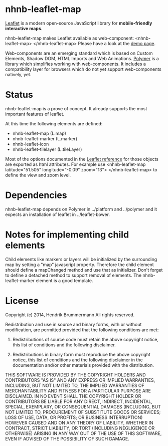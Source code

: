 nhnb-leaflet-map
================

[Leaflet](http://leafletjs.com/reference.html) is a modern open-source JavaScript library for **mobile-friendly interactive maps**.

nhnb-leaflet-map makes Leaflet available as web-component: &lt;nhnb-leaflet-map&gt; &lt;/nhnb-leaflet-map&gt;
Please have a look at the [demo page](https://github.io/nhnb-leaflet-map/demo.html).
 

Web-components are an emerging standard which is based on Custom Elements, Shadow DOM, HTML Imports and Web Animations.
[Polymer](http://www.polymer-project.org/docs/start/tutorial/intro.html) is a library which simplifies working with web-components. It includes a compatibility layer for browsers which
do not yet support web-components natively, yet.


Status
======

nhnb-leaflet-map is a prove of concept. It already supports the most important features of leaflet. 

At this time the following elements are defined:

* nhnb-leaflet-map (L.map)
* nhnb-leaflet-marker (L.marker)
* nhnb-leaflet-icon
* nhnb-leaflet-tilelayer (L.tileLayer)

Most of the options documented in the [Leaflet reference](http://leafletjs.com/reference.html) for those objects are exported as html attributes. 
For example use &lt;nhnb-leaflet-map latitude="51.505" longitude="-0.09" zoom="13"&gt; &lt;/nhnb-leaflet-map&gt; to define the view and zoom level.

Dependencies
============

nhnb-leaflet-map depends on Polymer in ../platform and ../polymer and it expects an installation of leaflet in ../leaflet-bower.


Notes for implementing child elements
=====================================

Child elements like markers or layers will be initialized by the surrounding map by setting a "map" javascript property.
Therefore the child element should define a mapChanged method and use that as initializer. 
Don't forget to define a detached method to support removal of elements. The nhnb-leaflet-marker element is a good template.  

License
=======

Copyright (c) 2014, Hendrik Brummermann
All rights reserved.

Redistribution and use in source and binary forms, with or without modification, are
permitted provided that the following conditions are met:

   1. Redistributions of source code must retain the above copyright notice, this list of
      conditions and the following disclaimer.

   2. Redistributions in binary form must reproduce the above copyright notice, this list
      of conditions and the following disclaimer in the documentation and/or other materials
      provided with the distribution.

THIS SOFTWARE IS PROVIDED BY THE COPYRIGHT HOLDERS AND CONTRIBUTORS "AS IS" AND ANY
EXPRESS OR IMPLIED WARRANTIES, INCLUDING, BUT NOT LIMITED TO, THE IMPLIED WARRANTIES OF
MERCHANTABILITY AND FITNESS FOR A PARTICULAR PURPOSE ARE DISCLAIMED. IN NO EVENT SHALL THE
COPYRIGHT HOLDER OR CONTRIBUTORS BE LIABLE FOR ANY DIRECT, INDIRECT, INCIDENTAL, SPECIAL,
EXEMPLARY, OR CONSEQUENTIAL DAMAGES (INCLUDING, BUT NOT LIMITED TO, PROCUREMENT OF
SUBSTITUTE GOODS OR SERVICES; LOSS OF USE, DATA, OR PROFITS; OR BUSINESS INTERRUPTION)
HOWEVER CAUSED AND ON ANY THEORY OF LIABILITY, WHETHER IN CONTRACT, STRICT LIABILITY, OR
TORT (INCLUDING NEGLIGENCE OR OTHERWISE) ARISING IN ANY WAY OUT OF THE USE OF THIS
SOFTWARE, EVEN IF ADVISED OF THE POSSIBILITY OF SUCH DAMAGE.
